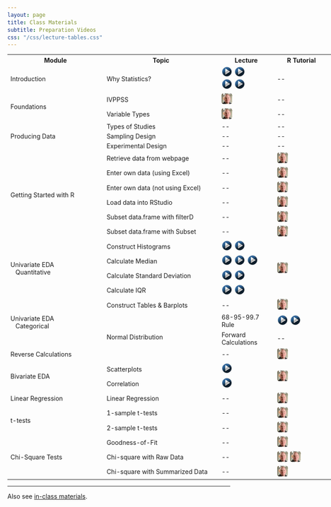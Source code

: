 ```yaml
---
layout: page
title: Class Materials
subtitle: Preparation Videos
css: "/css/lecture-tables.css"
---
```


<table class="tg" style="width:750px;">
  <tr>
    <th class="tg-hdrrow" style="width:30%;">Module</th>
    <th class="tg-hdrrow" style="width:36%;">Topic</th>
    <th class="tg-hdrrow" style="width:17%;">Lecture</th>
    <th class="tg-hdrrow" style="width:17%;">R Tutorial</th>
  </tr>
  
  <tr>
    <td class="tg-leftcol">Introduction</td>
    <td class="tg-leftcol2">Why Statistics?</td>
    <td class="tg-cell"><a href="https://www.youtube.com/v/yxXsPc0bphQ?version=3&autoplay=1" target="_blank"><img src="../../img/videolink.png" alt="YouTube"></a> <a href="https://www.youtube.com/v/5YsiVJFSwGo?version=3&start=35&autoplay=1" target="_blank"><img src="../../img/videolink.png" alt="YouTube"></a> <br> <a href="https://www.youtube.com/v/yl_yuxHFIXc?version=3&start=18&end=333&autoplay=1" target="_blank"><img src="../../img/videolink.png" alt="YouTube"></a> <a href="https://www.youtube.com/v/wV0Ks7aS7YI?version=3&autoplay=1" target="_blank"><img src="../../img/videolink.png" alt="YouTube"></a> </td>
    <td class="tg-cell"> -- </td>
  </tr>
  
  <tr>
    <td class="tg-leftcol" rowspan="2">Foundations</td>
    <td class="tg-leftcol2">IVPPSS</td>
    <td class="tg-cell"><a href="https://www.youtube.com/v/oBF8nNvnq9A?version=3&autoplay=1" target="_blank"><img src="../../img/dhovid.png" alt="Ogle Lecture"></a></td>
    <td class="tg-cell"> -- </td>
  </tr><tr>
    <td class="tg-leftcol2">Variable Types</td>
    <td class="tg-cell"><a href="https://www.youtube.com/v/_k72pdEQGJs?version=3&autoplay=1" target="_blank"><img src="../../img/dhovid.png" alt="Ogle Lecture"></a></td>
    <td class="tg-cell"> -- </td>
  </tr>
  
  <tr>
    <td class="tg-leftcol" rowspan="3">Producing Data</td>
    <td class="tg-leftcol2">Types of Studies</td>
    <td class="tg-cell"> -- </td>
    <td class="tg-cell"> -- </td>
  </tr><tr>
    <td class="tg-leftcol2">Sampling Design</td>
    <td class="tg-cell"> -- </td>
    <td class="tg-cell"> -- </td>
  </tr><tr>
    <td class="tg-leftcol2">Experimental Design</td>
    <td class="tg-cell"> -- </td>
    <td class="tg-cell"> -- </td>
  </tr>
  
  <tr>
    <td class="tg-leftcol" rowspan="6">Getting Started with R</td>
    <td class="tg-leftcol2">Retrieve data from webpage</td>
    <td class="tg-cell"> -- </td>
    <td class="tg-cell"><a href="https://www.youtube.com/v/1p2vuGUjmBQ?version=3&autoplay=1" target="_blank"><img src="../../img/dhovid.png" alt="R Tutorial"></a></td>
  </tr><tr>
    <td class="tg-leftcol2">Enter own data (using Excel)</td>
    <td class="tg-cell"> -- </td>
    <td class="tg-cell"><a href="https://www.youtube.com/v/JCOnCeyU778?version=3&autoplay=1" target="_blank"><img src="../../img/dhovid.png" alt="R Tutorial"></a></td>
  </tr><tr>
    <td class="tg-leftcol2">Enter own data (not using Excel)</td>
    <td class="tg-cell"> -- </td>
    <td class="tg-cell"><a href="https://www.youtube.com/v/RQ7ijopKu7w?version=3&autoplay=1" target="_blank"><img src="../../img/dhovid.png" alt="R Tutorial"></a></td>
  </tr><tr>
    <td class="tg-leftcol2">Load data into RStudio</td>
    <td class="tg-cell"> -- </td>
    <td class="tg-cell"><a href="https://www.youtube.com/v/ySfZd1qLuZw?version=3&autoplay=1" target="_blank"><img src="../../img/dhovid.png" alt="R Tutorial"></a></td>
  </tr><tr>
    <td class="tg-leftcol2">Subset data.frame with filterD</td>
    <td class="tg-cell"> -- </td>
    <td class="tg-cell"><a href="https://www.youtube.com/v/mu7_RVGkYA4?version=3&autoplay=1" target="_blank"><img src="../../img/dhovid.png" alt="R Tutorial"></a></td>
  </tr><tr>
    <td class="tg-leftcol2">Subset data.frame with Subset</td>
    <td class="tg-cell"> -- </td>
    <td class="tg-cell"><a href="http://www.screenr.com/z27N"><img src="../../img/dhovid.png" alt="R Tutorial"></a></td>
  </tr>
  
  <tr>
    <td class="tg-leftcol" rowspan="4">Univariate EDA<br>&nbsp;&nbsp Quantitative</td>
    <td class="tg-leftcol2">Construct Histograms</td>
    <td class="tg-cell"><a href="https://www.youtube.com/v/sC7gjg9g3JU?version=3&autoplay=1" target="_blank"><img src="../../img/videolink.png" alt="YouTube"></a> <a href="https://www.youtube.com/v/H9ITfdaX2ZQ?version=3&autoplay=1" target="_blank"><img src="../../img/videolink.png" alt="YouTube"></a></td>
    <td class="tg-cell" rowspan="4"><a href="https://www.youtube.com/v/lB2h9GpyoLw?version=3&autoplay=1" target="_blank"><img src="../../img/dhovid.png" alt="R Tutorial"></a></td>
  </tr><tr>
    <td class="tg-leftcol2">Calculate Median</td>
    <td class="tg-cell"><a href="https://www.youtube.com/v/0SYsi38XucI?version=3&autoplay=1" target="_blank"><img src="../../img/videolink.png" alt="YouTube"></a> <a href="https://www.youtube.com/v/hTYTaOaQUcw?version=3&autoplay=1" target="_blank"><img src="../../img/videolink.png" alt="YouTube"></a> <a href="https://www.youtube.com/v/9a8M_KfclBE?version=3&autoplay=1" target="_blank"><img src="../../img/videolink.png" alt="YouTube"></a></td>
  </tr><tr>
    <td class="tg-leftcol2">Calculate Standard Deviation</td>
    <td class="tg-cell"><a href="https://www.youtube.com/v/qqOyy_NjflU?version=3&autoplay=1" target="_blank"><img src="../../img/videolink.png" alt="YouTube"></a> <a href="https://www.youtube.com/v/atS4wX8I9H0?version=3&autoplay=1" target="_blank"><img src="../../img/videolink.png" alt="YouTube"></a></td>
  </tr><tr>
    <td class="tg-leftcol2">Calculate IQR</td>
    <td class="tg-cell"><a href="https://www.youtube.com/v/R6VDj7pEG30?version=3&autoplay=1" target="_blank"><img src="../../img/videolink.png" alt="YouTube"></a> <a href="https://www.youtube.com/v/F3WcEAW-M80?version=3&start=366&autoplay=1" target="_blank"><img src="../../img/videolink.png" alt="YouTube"></a></td>
  </tr>
    <td class="tg-leftcol" rowspan="4">Univariate EDA<br>&nbsp;&nbsp Categorical</td>
   <tr>
    <td class="tg-leftcol2">Construct Tables & Barplots</td>
    <td class="tg-cell">--</td>
    <td class="tg-cell"><a href="https://www.youtube.com/v/R6W0GpAYp-4?version=3&autoplay=1" target="_blank"><img src="../../img/dhovid.png" alt="R Tutorial"></a></td>
  </tr>


  <tr>
    <td class="tg-leftcol" rowspan="3">Normal Distribution</td>
    <td class="tg-leftcol2">68-95-99.7 Rule</td>
    <td class="tg-cell"><a href="https://www.youtube.com/v/cgxPcdPbujI?version=3&autoplay=1" target="_blank"><img src="../../img/videolink.png" alt="YouTube"></a> <a href="https://www.youtube.com/v/PJPXFOK8F8E?version=3&autoplay=1" target="_blank"><img src="../../img/videolink.png" alt="YouTube"></a></td>
    <td class="tg-cell"> -- </td>
  </tr><tr>
    <td class="tg-leftcol2">Forward Calculations</td>
    <td class="tg-cell"> -- </td>
    <td class="tg-cell"><a href="http://www.screenr.com/e27N"><img src="../../img/dhovid.png" alt="R Tutorial"></a></td>
  </tr><tr>
    <td class="tg-leftcol2">Reverse Calculations</td>
    <td class="tg-cell"> -- </td>
    <td class="tg-cell"><a href="http://www.screenr.com/a27N"><img src="../../img/dhovid.png" alt="R Tutorial"></a></td>
  </tr>

  <tr>
    <td class="tg-leftcol" rowspan="2">Bivariate EDA</td>
    <td class="tg-leftcol2">Scatterplots</td>
    <td class="tg-cell"><a href="https://www.youtube.com/v/yXmz922K9Ks?version=3&autoplay=1" target="_blank"><img src="../../img/videolink.png" alt="YouTube"></a></td>
    <td class="tg-cell" rowspan="2"><a href="http://www.screenr.com/n4PH"><img src="../../img/dhovid.png" alt="R Tutorial"></a></td>
  </tr><tr>
    <td class="tg-leftcol2">Correlation</td>
    <td class="tg-cell"><a href="https://www.youtube.com/v/PtYVrF_WT3A?version=3&start=32&autoplay=1" target="_blank"><img src="../../img/videolink.png" alt="YouTube"></a></td>
  </tr>
  
  <tr>
    <td class="tg-leftcol">Linear Regression</td>
    <td class="tg-leftcol2">Linear Regression</td>
    <td class="tg-cell"> -- </td>
    <td class="tg-cell"><a href="http://www.screenr.com/JGPH"><img src="../../img/dhovid.png" alt="R Tutorial"></a></td>
  </tr>
  
  <tr>
    <td class="tg-leftcol" rowspan="2">t-tests</td>
    <td class="tg-leftcol2">1-sample t-tests</td>
    <td class="tg-cell"> -- </td>
    <td class="tg-cell"><a href="http://www.screenr.com/GXPH"><img src="../../img/dhovid.png" alt="R Tutorial"></a></td>
  </tr><tr>
    <td class="tg-leftcol2">2-sample t-tests</td>
    <td class="tg-cell"> -- </td>
    <td class="tg-cell"><a href="http://www.screenr.com/cCPH"><img src="../../img/dhovid.png" alt="R Tutorial"></a></td>
  </tr>  
  <tr>
    <td class="tg-leftcol" rowspan="3">Chi-Square Tests</td>
    <td class="tg-leftcol2">Goodness-of-Fit</td>
    <td class="tg-cell"> -- </td>
    <td class="tg-cell"><a href="http://www.screenr.com/JXPH"><img src="../../img/dhovid.png" alt="R Tutorial"></a></td>
  </tr><tr>
    <td class="tg-leftcol2">Chi-square with Raw Data</td>
    <td class="tg-cell"> -- </td>
    <td class="tg-cell"><a href="http://www.screenr.com/pOPH"><img src="../../img/dhovid.png" alt="R Tutorial"></a> <a href="http://www.screenr.com/6OPH"><img src="../../img/dhovid.png" alt="R Tutorial"></a></td>
  </tr><tr>
    <td class="tg-leftcol2">Chi-square with Summarized Data</td>
    <td class="tg-cell"> -- </td>
    <td class="tg-cell"><a href="http://www.screenr.com/Q0PH"><img src="../../img/dhovid.png" alt="R Tutorial"></a></td>
  </tr>

</table>

----

Also see [in-class materials](lecture-in-class.html).
